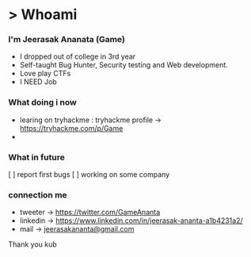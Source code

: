 # > Whoami 
### I'm Jeerasak Ananata (Game)
- I dropped out of college in 3rd year
- Self-taught Bug Hunter, Security testing and Web development.
- Love play CTFs
- I NEED Job  

### What doing i now
- learing on tryhackme : tryhackme profile -> https://tryhackme.com/p/Game
- 

### What in future
[ ] report first bugs
[ ] working on some company


### connection me 
- tweeter   -> https://twitter.com/GameAnanta
- linkedin  -> https://www.linkedin.com/in/jeerasak-ananta-a1b4231a2/
- mail      -> jeerasakananta@gmail.com

Thank you kub
